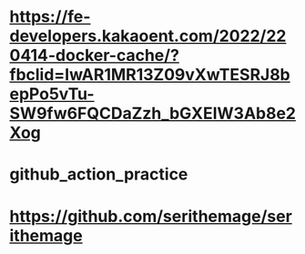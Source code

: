 # https://fe-developers.kakaoent.com/2022/220414-docker-cache/?fbclid=IwAR1MR13Z09vXwTESRJ8bepPo5vTu-SW9fw6FQCDaZzh_bGXEIW3Ab8e2Xog


# github_action_practice


# https://github.com/serithemage/serithemage

